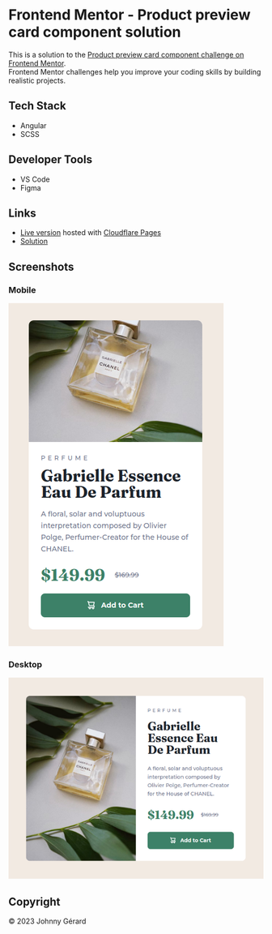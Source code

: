 # Frontend Mentor - Product preview card component solution
This is a solution to the [Product preview card component challenge on Frontend Mentor](https://www.frontendmentor.io/challenges/product-preview-card-component-GO7UmttRfa).  
Frontend Mentor challenges help you improve your coding skills by building realistic projects. 

## Tech Stack
 - Angular
 - SCSS
## Developer Tools
 - VS Code
 - Figma

## Links
 - [Live version](https://fem-product-preview-card-jgerard.pages.dev/) hosted with [Cloudflare Pages](https://pages.cloudflare.com/)
 - [Solution](https://www.frontendmentor.io/solutions/angular-with-scss-5SMXpNXt22)

## Screenshots
### Mobile
![screenshot](./screenshot-mobile.png)
### Desktop
![screenshot](./screenshot-desktop.png)

## Copyright
© 2023 Johnny Gérard
